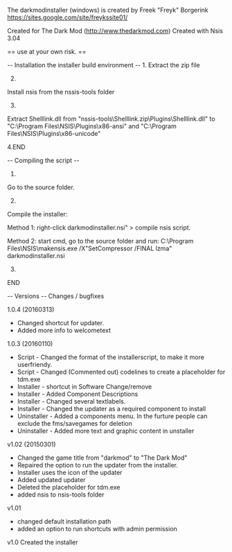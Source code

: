 
The darkmodinstaller (windows) is created by
Freek "Freyk" Borgerink
https://sites.google.com/site/freykssite01/

Created for The Dark Mod (http://www.thedarkmod.com)
Created with Nsis 3.04

== use at your own risk. ==


-- Installation the installer build environment --
1.
Extract the zip file   

2. 
Install nsis from the nssis-tools folder

3. 
Extract Shelllink.dll from "nssis-tools\Shelllink.zip\Plugins\Shelllink.dll" 
to "C:\Program Files\NSIS\Plugins\x86-ansi\" and "C:\Program Files\NSIS\Plugins\x86-unicode"

4.END

-- Compiling the script --

1. 
Go to the source folder. 

2.
Compile the installer:

Method 1:
right-click darkmodinstaller.nsi" > compile nsis script.

Method 2:
start cmd,
go to the source folder
and run: C:\Program Files\NSIS\makensis.exe /X"SetCompressor /FINAL lzma" darkmodinstaller.nsi

3.
END


-- Versions --
Changes / bugfixes

1.0.4 (20160313)
- Changed shortcut for updater.
- Added more info to welcometext
 
1.0.3 (20160110)
- Script - Changed the format of the installerscript, to make it more userfriendy.
- Script - Changed (Commented out) codelines to create a placeholder for tdm.exe  
- Installer -  shortcut in Software Change/remove
- Installer - Added Component Descriptions
- Installer - Changed several textlabels.
- Installer - Changed the updater as a required component to install
- Uninstaller - Added a components menu. In the furture people can exclude the fms/savegames for deletion 
- Uninstaller - Added more text and graphic content in unstaller 

v1.02 (20150301)
- Changed the game title from "darkmod" to "The Dark Mod"
- Repaired the option to run the updater from the installer.
- Installer uses the icon of the updater
- Added updated updater
- Deleted the placeholder for tdm.exe
- added nsis to nsis-tools folder
  
v1.01  
- changed default installation path
- added an option to run shortcuts with admin permission  

v1.0 
Created the installer
